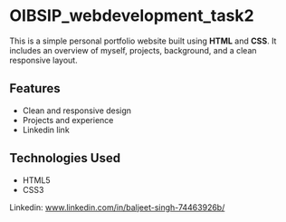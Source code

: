 # OIBSIP_webdevelopment_task2
This is a simple personal portfolio website built using **HTML** and **CSS**. It includes an overview of myself, projects, background, and a clean responsive layout.
## Features
- Clean and responsive design
- Projects and experience
- Linkedin link
## Technologies Used
- HTML5
- CSS3

Linkedin: www.linkedin.com/in/baljeet-singh-74463926b/
